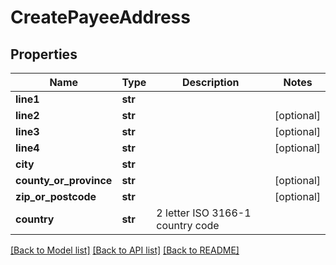 # CreatePayeeAddress

## Properties
Name | Type | Description | Notes
------------ | ------------- | ------------- | -------------
**line1** | **str** |  | 
**line2** | **str** |  | [optional] 
**line3** | **str** |  | [optional] 
**line4** | **str** |  | [optional] 
**city** | **str** |  | 
**county_or_province** | **str** |  | [optional] 
**zip_or_postcode** | **str** |  | [optional] 
**country** | **str** | 2 letter ISO 3166-1 country code | 

[[Back to Model list]](../README.md#documentation-for-models) [[Back to API list]](../README.md#documentation-for-api-endpoints) [[Back to README]](../README.md)


